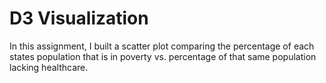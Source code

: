 # D3 Visualization
In this assignment, I built a scatter plot comparing the percentage of each states population that is in poverty vs. percentage of that same population lacking healthcare. 
